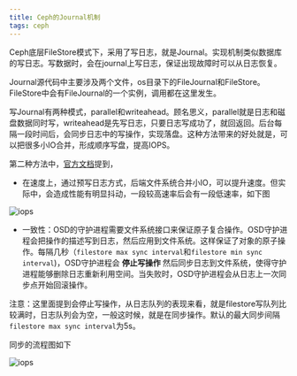 ```yaml
---
title: Ceph的Journal机制
tags: ceph
---
```


Ceph底层FileStore模式下，采用了写日志，就是Journal。实现机制类似数据库的写日志。写数据时，会在journal上写日志，保证出现故障时可以从日志恢复。

<!--more-->

Journal源代码中主要涉及两个文件，os目录下的FileJournal和FileStore。FileStore中会有FileJournal的一个实例，调用都在这里发生。


写Journal有两种模式，parallel和writeahead。顾名思义，parallel就是日志和磁盘数据同时写，writeahead是先写日志，只要日志写成功了，就回返回。后台每隔一段时间后，会同步日志中的写操作，实现落盘。这种方法带来的好处就是，可以把很多小IO合并，形成顺序写盘，提高IOPS。

第二种方法中，[官方文档](http://ceph.com/docs/master/rados/configuration/journal-ref/)提到，

* 在速度上，通过预写日志方式，后端文件系统合并小IO，可以提升速度。但实际中，会造成性能有明显抖动，一段较高速率后会有一段低速率，如下图

![iops]({{site.imageurl}}/2015-05-29-rbd-iops.svg)

* 一致性：OSD的守护进程需要文件系统接口来保证原子复合操作。OSD守护进程会把操作的描述写到日志，然后应用到文件系统。这样保证了对象的原子操作。每隔几秒（`filestore max sync interval`和`filestore min sync interval`)，OSD守护进程会 **停止写操作** 然后同步日志到文件系统，使得守护进程能够删除日志重新利用空间。当失败时，OSD守护进程会从日志上一次同步点开始回滚操作。

注意：这里面提到会停止写操作，从日志队列的表现来看，就是filestore写队列比较满时，日志队列会为空，一般这时候，就是在同步操作。默认的最大同步间隔`filestore max sync interval`为5s。

同步的流程图如下

![iops]({{site.imageurl}}/2015-05-29-journal.png)

